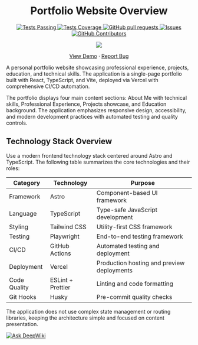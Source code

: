 <h1 align="center">Portfolio Website Overview</h1>

<p align="center">
  <a href="https://github.com/fmarinoa/fmarinoa-portfolio/actions">
    <img alt="Tests Passing" src="https://github.com/fmarinoa/fmarinoa-portfolio/workflows/CI%20Pipeline/badge.svg" />
  </a>
  <a href="https://codecov.io/gh/fmarinoa/fmarinoa-portfolio">
    <img alt="Tests Coverage" src="https://codecov.io/gh/fmarinoa/fmarinoa-portfolio/branch/master/graph/badge.svg" />
  </a>
  <a href="https://github.com/fmarinoa/fmarinoa-portfolio/pulls">
    <img alt="GitHub pull requests" src="https://img.shields.io/github/issues-pr/fmarinoa/fmarinoa-portfolio?color=0088ff" />
  </a>
  <a href="https://github.com/fmarinoa/fmarinoa-portfolio/issues">
    <img alt="Issues" src="https://img.shields.io/github/issues/fmarinoa/fmarinoa-portfolio?color=0088ff" />
  </a>
  <a href="https://github.com/fmarinoa/fmarinoa-portfolio/graphs/contributors">
    <img alt="GitHub Contributors" src="https://img.shields.io/github/contributors/fmarinoa/fmarinoa-portfolio" />
  </a>
</p>

<p align="center">
    <img src="https://raw.githubusercontent.com/fmarinoa/github-readme-stats//refs/heads/master/powered-by-vercel.svg"/>
</p>

<p align="center">
  <a href="https://portfolio.francomarino.dev">View Demo</a>
  ·
  <a href="https://github.com/fmarinoa/fmarinoa-portfolio/issues/new">Report Bug</a>
</p>

A personal portfolio website showcasing professional experience, projects, education, and technical skills. The application is a single-page portfolio built with React, TypeScript, and Vite, deployed via Vercel with comprehensive CI/CD automation.

The portfolio displays four main content sections: About Me with technical skills, Professional Experience, Projects showcase, and Education background. The application emphasizes responsive design, accessibility, and modern development practices with automated testing and quality controls.

## Technology Stack Overview

Use a modern frontend technology stack centered around Astro and TypeScript. The following table summarizes the core technologies and their roles:

| Category     | Technology        | Purpose                                    |
| ------------ | ----------------- | ------------------------------------------ |
| Framework    | Astro             | Component-based UI framework               |
| Language     | TypeScript        | Type-safe JavaScript development           |
| Styling      | Tailwind CSS      | Utility-first CSS framework                |
| Testing      | Playwright        | End-to-end testing framework               |
| CI/CD        | GitHub Actions    | Automated testing and deployment           |
| Deployment   | Vercel            | Production hosting and preview deployments |
| Code Quality | ESLint + Prettier | Linting and code formatting                |
| Git Hooks    | Husky             | Pre-commit quality checks                  |

The application does not use complex state management or routing libraries, keeping the architecture simple and focused on content presentation.

[![Ask DeepWiki](https://deepwiki.com/badge.svg)](https://deepwiki.com/fmarinoa/fmarinoa-portfolio)
